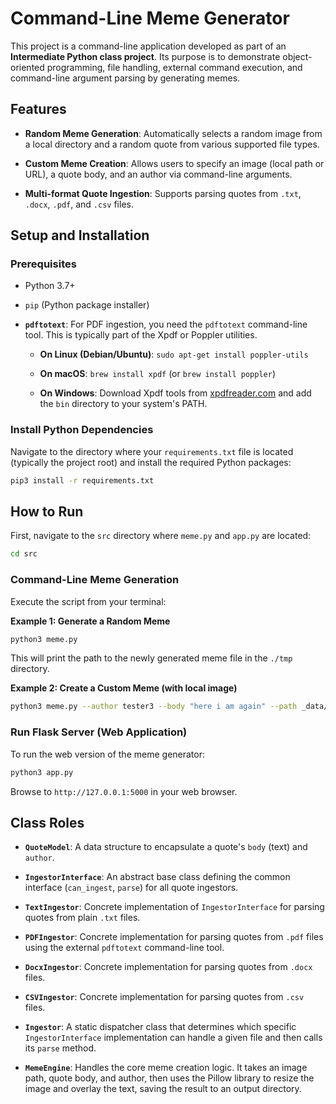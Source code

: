 # Command-Line Meme Generator

This project is a command-line application developed as part of an **Intermediate Python class project**. Its purpose is to demonstrate object-oriented programming, file handling, external command execution, and command-line argument parsing by generating memes.

## Features

* **Random Meme Generation**: Automatically selects a random image from a local directory and a random quote from various supported file types.

* **Custom Meme Creation**: Allows users to specify an image (local path or URL), a quote body, and an author via command-line arguments.

* **Multi-format Quote Ingestion**: Supports parsing quotes from `.txt`, `.docx`, `.pdf`, and `.csv` files.

## Setup and Installation

### Prerequisites

* Python 3.7+

* `pip` (Python package installer)

* **`pdftotext`**: For PDF ingestion, you need the `pdftotext` command-line tool. This is typically part of the Xpdf or Poppler utilities.

    * **On Linux (Debian/Ubuntu)**: `sudo apt-get install poppler-utils`

    * **On macOS**: `brew install xpdf` (or `brew install poppler`)

    * **On Windows**: Download Xpdf tools from [xpdfreader.com](https://www.xpdfreader.com/download.html) and add the `bin` directory to your system's PATH.

### Install Python Dependencies

Navigate to the directory where your `requirements.txt` file is located (typically the project root) and install the required Python packages:

```bash
pip3 install -r requirements.txt
```


## How to Run

First, navigate to the `src` directory where `meme.py` and `app.py` are located:

```bash
cd src
```

### Command-Line Meme Generation

Execute the script from your terminal:

**Example 1: Generate a Random Meme**

```bash
python3 meme.py
```

This will print the path to the newly generated meme file in the `./tmp` directory.

**Example 2: Create a Custom Meme (with local image)**

```bash
python3 meme.py --author tester3 --body "here i am again" --path _data/photos/dog/xander_3.jpg
```

### Run Flask Server (Web Application)

To run the web version of the meme generator:

```bash
python3 app.py
```

Browse to `http://127.0.0.1:5000` in your web browser.

## Class Roles

* **`QuoteModel`**: A data structure to encapsulate a quote's `body` (text) and `author`.

* **`IngestorInterface`**: An abstract base class defining the common interface (`can_ingest`, `parse`) for all quote ingestors.

* **`TextIngestor`**: Concrete implementation of `IngestorInterface` for parsing quotes from plain `.txt` files.

* **`PDFIngestor`**: Concrete implementation for parsing quotes from `.pdf` files using the external `pdftotext` command-line tool.

* **`DocxIngestor`**: Concrete implementation for parsing quotes from `.docx` files.

* **`CSVIngestor`**: Concrete implementation for parsing quotes from `.csv` files.

* **`Ingestor`**: A static dispatcher class that determines which specific `IngestorInterface` implementation can handle a given file and then calls its `parse` method.

* **`MemeEngine`**: Handles the core meme creation logic. It takes an image path, quote body, and author, then uses the Pillow library to resize the image and overlay the text, saving the result to an output directory.
